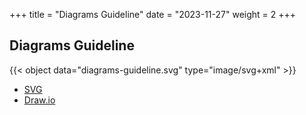 +++
title = "Diagrams Guideline"
date = "2023-11-27"
weight = 2
+++

##  Diagrams Guideline

{{< object data="diagrams-guideline.svg" type="image/svg+xml" >}}

- [SVG](../diagramsguideline/diagrams-guideline.svg)
- [Draw.io](../diagramsguideline/diagrams-guideline.drawio)
